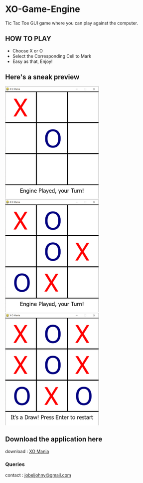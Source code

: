 # XO-Game-Engine
Tic Tac Toe GUI game where you can play against the computer. 




## HOW TO PLAY

- Choose X or O
- Select the Corresponding Cell to Mark
- Easy as that, Enjoy!

## Here's a sneak preview
<img src="screenshots/1.PNG" width="300" />  &emsp; <img src="screenshots/2.PNG" width="300" />  &emsp; <img src="screenshots/3.PNG" width="300" />



## Download the application here

download : [XO Mania](https://github.com/jobeljohny/XO-Game-Engine/raw/main/TIC%20TAC%20TOE.rar)

### Queries
contact : jobeljohny@gmail.com
